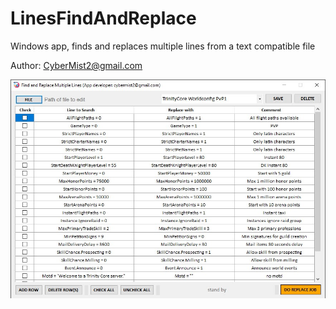 # LinesFindAndReplace
Windows app, finds and replaces multiple lines from a text compatible file

Author: CyberMist2@gmail.com

![LFAR APP](screenshot.jpg)
